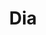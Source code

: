 ---
title: "Dia"
url: /ciudad-autonoma-de-buenos-aires/dia-avenida-dorrego-2/
shop: supermercado
---